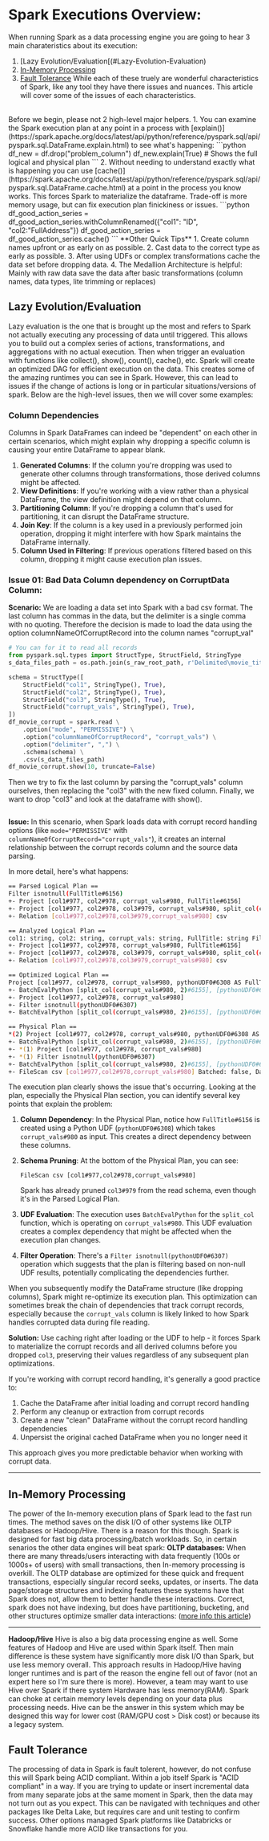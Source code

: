 # Spark Executions Overview:
When running Spark as a data processing engine you are going to hear 3 main charateristics about its execution:
1. [Lazy Evolution/Evaluation[(#Lazy-Evolution-Evaluation)
2. [In-Memory Processing](In-Memory-Processing)
3. [Fault Tolerance](Fault-Tolerance)
While each of these truely are wonderful characteristics of Spark, like any tool they have there issues and nuances. This article will cover some of the issues of each characteristics.
<br>
Before we begin, please not 2 high-level major helpers.
1. You can examine the Spark execution plan at any point in a process with [explain()](https://spark.apache.org/docs/latest/api/python/reference/pyspark.sql/api/pyspark.sql.DataFrame.explain.html) to see what's happening:
```python
df_new = df.drop("problem_column")
df_new.explain(True)  # Shows the full logical and physical plan
```
2. Without needing to understand exactly what is happening you can use [cache()](https://spark.apache.org/docs/latest/api/python/reference/pyspark.sql/api/pyspark.sql.DataFrame.cache.html) at a point in the process you know works. This forces Spark to materialize the dataframe. Trade-off is more memory usage, but can fix execution plan finickiness or issues.
```python
df_good_action_series = df_good_action_series.withColumnRenamed({"col1": "ID", "col2:"FullAddress"})
df_good_action_series = df_good_action_series.cache()
```
**Other Quick Tips**
1. Create column names upfront or as early on as possible.
2. Cast data to the correct type as early as possible.
3. After using UDFs or complex transformations cache the data set before dropping data.
4. The Medallion Architecture is helpful: Mainly with raw data save the data after basic transformations (column names, data types, lite trimming or replaces)

## Lazy Evolution/Evaluation
Lazy evaluation is the one that is brought up the most and refers to Spark not actually executing any processing of data until triggered. This allows you to build out a complex series of actions, transformations, and aggregations with no actual execution. Then when trigger an evaluation with functions like collect(), show(), count(), cache(), etc. Spark will create an optimized DAG for efficient execution on the data. This creates some of the amazing runtimes you can see in Spark. However, this can lead to issues if the change of actions is long or in particular situations/versions of spark. Below are the high-level issues, then we will cover some examples:

### Column Dependencies
Columns in Spark DataFrames can indeed be "dependent" on each other in certain scenarios, which might explain why dropping a specific column is causing your entire DataFrame to appear blank.
1. **Generated Columns**: If the column you're dropping was used to generate other columns through transformations, those derived columns might be affected.
2. **View Definitions**: If you're working with a view rather than a physical DataFrame, the view definition might depend on that column.
3. **Partitioning Column**: If you're dropping a column that's used for partitioning, it can disrupt the DataFrame structure.
4. **Join Key**: If the column is a key used in a previously performed join operation, dropping it might interfere with how Spark maintains the DataFrame internally.
5. **Column Used in Filtering**: If previous operations filtered based on this column, dropping it might cause execution plan issues.

### Issue 01: Bad Data Column dependency on CorruptData Column:
**Scenario:**
We are loading a data set into Spark with a bad csv format. The last column has commas in the data, but the delimiter is a single comma with no quoting. Therefore the decision is made to load the data using the option columnNameOfCorruptRecord into the column names "corrupt_val"
```python
# You can for it to read all records
from pyspark.sql.types import StructType, StructField, StringType
s_data_files_path = os.path.join(s_raw_root_path, r'Delimited\movie_titles.csv')

schema = StructType([
    StructField("col1", StringType(), True),
    StructField("col2", StringType(), True),
    StructField("col3", StringType(), True),
    StructField("corrupt_vals", StringType(), True),
])
df_movie_corrupt = spark.read \
    .option("mode", "PERMISSIVE") \
    .option("columnNameOfCorruptRecord", "corrupt_vals") \
    .option("delimiter", ",") \
    .schema(schema) \
    .csv(s_data_files_path)
df_movie_corrupt.show(10, truncate=False)
```
Then we try to fix the last column by parsing the "corrupt_vals" column ourselves, then replacing the "col3" with the new fixed column. Finally, we want to drop "col3" and look at the dataframe with show().
```python

```
**Issue:**
In this scenario, when Spark loads data with corrupt record handling options (like `mode="PERMISSIVE"` with `columnNameOfCorruptRecord="corrupt_vals"`), it creates an internal relationship between the corrupt records column and the source data parsing.

In more detail, here's what happens:
```bash
== Parsed Logical Plan ==
Filter isnotnull(FullTitle#6156)
+- Project [col1#977, col2#978, corrupt_vals#980, FullTitle#6156]
+- Project [col1#977, col2#978, col3#979, corrupt_vals#980, split_col(corrupt_vals#980, 2)#6155 AS FullTitle#6156]
+- Relation [col1#977,col2#978,col3#979,corrupt_vals#980] csv

== Analyzed Logical Plan ==
col1: string, col2: string, corrupt_vals: string, FullTitle: string Filter isnotnull(FullTitle#6156)
+- Project [col1#977, col2#978, corrupt_vals#980, FullTitle#6156]
+- Project [col1#977, col2#978, col3#979, corrupt_vals#980, split_col(corrupt_vals#980, 2)#6155 AS FullTitle#6156]
+- Relation [col1#977,col2#978,col3#979,corrupt_vals#980] csv

== Optimized Logical Plan ==
Project [col1#977, col2#978, corrupt_vals#980, pythonUDF0#6308 AS FullTitle#6156]
+- BatchEvalPython [split_col(corrupt_vals#980, 2)#6155], [pythonUDF0#6308]
+- Project [col1#977, col2#978, corrupt_vals#980]
+- Filter isnotnull(pythonUDF0#6307)
+- BatchEvalPython [split_col(corrupt_vals#980, 2)#6155], [pythonUDF0#6307] +- Project [col1#977, col2#978, corrupt_vals#980] +- Relation [col1#977,col2#978,col3#979,corrupt_vals#980] csv

== Physical Plan ==
*(2) Project [col1#977, col2#978, corrupt_vals#980, pythonUDF0#6308 AS FullTitle#6156]
+- BatchEvalPython [split_col(corrupt_vals#980, 2)#6155], [pythonUDF0#6308]
+- *(1) Project [col1#977, col2#978, corrupt_vals#980]
+- *(1) Filter isnotnull(pythonUDF0#6307)
+- BatchEvalPython [split_col(corrupt_vals#980, 2)#6155], [pythonUDF0#6307]
+- FileScan csv [col1#977,col2#978,corrupt_vals#980] Batched: false, DataFilters: [], Format: CSV, Location: InMemoryFileIndex(1 paths)[file:/F:/DataSamples/ExampleFiles/Delimited/movie_titles.csv], PartitionFilters: [], PushedFilters: [], ReadSchema: struct<col1:string,col2:string,corrupt_vals:string>
```

The execution plan clearly shows the issue that's occurring. Looking at the plan, especially the Physical Plan section, you can identify several key points that explain the problem:

1. **Column Dependency**: In the Physical Plan, notice how `FullTitle#6156` is created using a Python UDF (`pythonUDF0#6308`) which takes `corrupt_vals#980` as input. This creates a direct dependency between these columns.

2. **Schema Pruning**: At the bottom of the Physical Plan, you can see:
   ```
   FileScan csv [col1#977,col2#978,corrupt_vals#980]
   ```
   Spark has already pruned `col3#979` from the read schema, even though it's in the Parsed Logical Plan.

3. **UDF Evaluation**: The execution uses `BatchEvalPython` for the `split_col` function, which is operating on `corrupt_vals#980`. This UDF evaluation creates a complex dependency that might be affected when the execution plan changes.

4. **Filter Operation**: There's a `Filter isnotnull(pythonUDF0#6307)` operation which suggests that the plan is filtering based on non-null UDF results, potentially complicating the dependencies further.

When you subsequently modify the DataFrame structure (like dropping columns), Spark might re-optimize its execution plan. This optimization can sometimes break the chain of dependencies that track corrupt records, especially because the `corrupt_vals` column is likely linked to how Spark handles corrupted data during file reading.

**Solution:**
Use caching right after loading or the UDF to help - it forces Spark to materialize the corrupt records and all derived columns before you dropped `col3`, preserving their values regardless of any subsequent plan optimizations.

If you're working with corrupt record handling, it's generally a good practice to:

1. Cache the DataFrame after initial loading and corrupt record handling
2. Perform any cleanup or extraction from corrupt records
3. Create a new "clean" DataFrame without the corrupt record handling dependencies
4. Unpersist the original cached DataFrame when you no longer need it

This approach gives you more predictable behavior when working with corrupt data.

---
## In-Memory Processing
The power of the In-memory execution plans of Spark lead to the fast run times. The method saves on the disk I/O of other systems like OLTP databases or Hadoop/Hive. There is a reason for this though. Spark is designed for fast big data processing/batch workloads. So, in certain senarios the other data engines will beat spark:
**OLTP databases:**
When there are many threads/users interacting with data frequently (100s or 1000s+ of users) with small transactions, then In-memory processing is overkill. The OLTP database are optimized for these quick and frequent transactions, especially singular record seeks, updates, or inserts. The data page/storage structures and indexing features these systems have that Spark does not, allow them to better handle these interactions. Correct, spark does not have indexing, but does have partitioning, bucketing, and other structures optimize smaller data interactions: ([more info this article](https://github.com/ajlinhard/byte-size-docs/blob/main/Spark/Spark-Index-Subs-Structuring-Data.md))

---
**Hadoop/Hive**
Hive is also a big data processing engine as well. Some features of Hadoop and Hive are used within Spark itself. Then main difference is these system have significantly more disk I/O than Spark, but use less memory overall. This approach results in Hadoop/Hive having longer runtimes and is part of the reason the engine fell out of favor (not an expert here so I'm sure there is more). However, a team may want to use Hive over Spark if there system Hardware has less memory(RAM). Spark can choke at certain memory levels depending on your data plus processing needs. Hive can be the answer in this system which may be designed this way for lower cost (RAM/GPU cost > Disk cost) or because its a legacy system.


## Fault Tolerance
The processing of data in Spark is fault tolerent, however, do not confuse this will Spark being ACID compliant. Within a job itself Spark is "ACID compliant" in a way. If you are trying to update or insert incremental data from many separate jobs at the same moment in Spark, then the data may not turn out as you expect. This can be navigated with techniques and other packages like Delta Lake, but requires care and unit testing to confirm success. Other options managed Spark platforms like Databricks or Snowflake handle more ACID like transactions for you.
